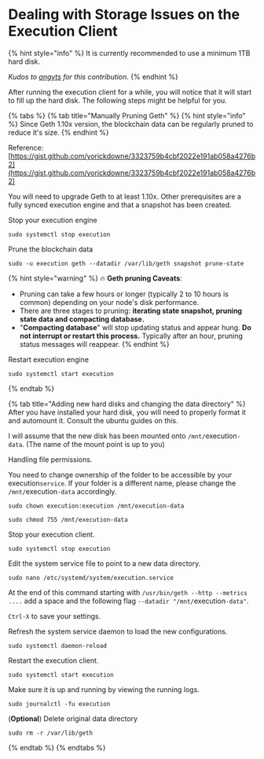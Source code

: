 # Dealing with Storage Issues on the Execution Client

{% hint style="info" %}
It is currently recommended to use a minimum 1TB hard disk.

_Kudos to_ [_angyts_](https://github.com/angyts) _for this contribution._
{% endhint %}

After running the execution client for a while, you will notice that it will start to fill up the hard disk. The following steps might be helpful for you.

{% tabs %}
{% tab title="Manually Pruning Geth" %}
{% hint style="info" %}
Since Geth 1.10x version, the blockchain data can be regularly pruned to reduce it's size.
{% endhint %}

Reference: [https://gist.github.com/yorickdowne/3323759b4cbf2022e191ab058a4276b2](https://gist.github.com/yorickdowne/3323759b4cbf2022e191ab058a4276b2)

You will need to upgrade Geth to at least 1.10x. Other prerequisites are a fully synced execution engine and that a snapshot has been created.

Stop your execution engine

```
sudo systemctl stop execution
```

Prune the blockchain data

```
sudo -u execution geth --datadir /var/lib/geth snapshot prune-state
```

{% hint style="warning" %}
:fire: **Geth pruning Caveats**:

* Pruning can take a few hours or longer (typically 2 to 10 hours is common) depending on your node's disk performance.
* There are three stages to pruning: **iterating state snapshot, pruning state data and compacting database.**
* "**Compacting database**" will stop updating status and appear hung. **Do not interrupt or restart this process.** Typically after an hour, pruning status messages will reappear.
{% endhint %}

Restart execution engine

```
sudo systemctl start execution
```
{% endtab %}

{% tab title="Adding new hard disks and changing the data directory" %}
After you have installed your hard disk, you will need to properly format it and automount it. Consult the ubuntu guides on this.

I will assume that the new disk has been mounted onto `/mnt/`execution`-data`. (The name of the mount point is up to you)

Handling file permissions.

You need to change ownership of the folder to be accessible by your execution`service`. If your folder is a different name, please change the `/mnt/`execution`-data` accordingly.

```
sudo chown execution:execution /mnt/execution-data
```

```
sudo chmod 755 /mnt/execution-data
```

Stop your execution client.

```
sudo systemctl stop execution
```

Edit the system service file to point to a new data directory.

```
sudo nano /etc/systemd/system/execution.service
```

At the end of this command starting with `/usr/bin/geth --http --metrics ....` add a space and the following flag `--datadir "/mnt/`execution`-data"`.

`Ctrl-X` to save your settings.

Refresh the system service daemon to load the new configurations.

```
sudo systemctl daemon-reload
```

Restart the execution client.

```
sudo systemctl start execution
```

Make sure it is up and running by viewing the running logs.

```
sudo journalctl -fu execution
```

(**Optional**) Delete original data directory

```
sudo rm -r /var/lib/geth
```
{% endtab %}
{% endtabs %}
